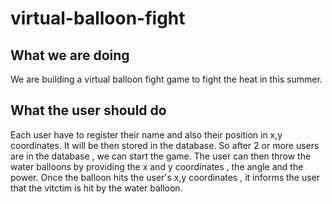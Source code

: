 # virtual-balloon-fight
## What we are doing
We are building a virtual balloon fight game to fight the heat in this summer.
## What the user should do
Each user have to register their name and also their position in x,y coordinates. It will be then stored in the database. 
So after 2 or more users are in the database , we can start the game.
The user can then throw the water balloons by providing the x and y coordinates , the angle and the power.
Once the balloon hits the user's x,y coordinates , it informs the user that the vitctim is hit by the water balloon.
